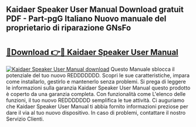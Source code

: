## Kaidaer Speaker User Manual Download gratuit PDF - Part-pgG Italiano Nuovo manuale del proprietario di riparazione GNsFo

# <h2><a href="http://dfan35w.blite.top/?on=Kaidaer+Speaker+User+Manual">🔗Download 👉🔴 Kaidaer Speaker User Manual</a></h2>

[![Kaidaer Speaker User Manual download](https://i.imgur.com/lujVjoI.png)](http://dfan35w.blite.top/?on=Kaidaer+Speaker+User+Manual)
Questo Manuale sblocca il potenziale del tuo nuovo REDDDDDDD. Scopri le sue caratteristiche, impara come installarlo, gestirlo e mantenerlo senza problemi. Si prega di leggere le informazioni sulla garanzia Kaidaer Speaker User Manual questo prodotto è coperto da una garanzia completa. Con funzionalità come L'elenco delle funzioni, il tuo nuovo REDDDDDDD semplifica le tue attività. Ci auguriamo che Kaidaer Speaker User Manual ti abbia fornito informazioni preziose per dare il via al tuo nuovo dispositivo. In caso di problemi, contattare il nostro Servizio Clienti.
